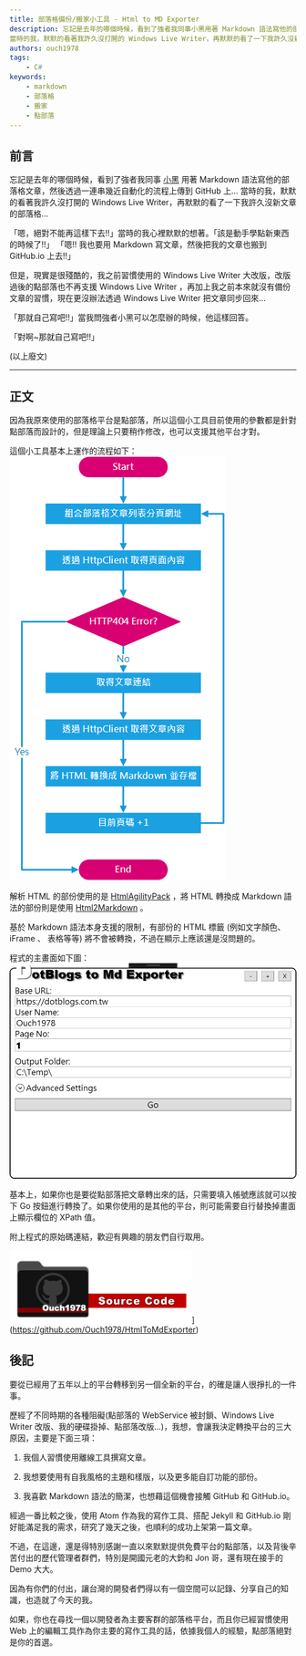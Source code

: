 ```yaml
---
title: 部落格備份/搬家小工具 - Html to MD Exporter
description: 忘記是去年的哪個時候，看到了強者我同事小黑用著 Markdown 語法寫他的部落格文章，然後透過一連串幾近自動化的流程上傳到 GitHub 上...
當時的我，默默的看著我許久沒打開的 Windows Live Writer，再默默的看了一下我許久沒新文章的部落格...
authors: ouch1978
tags: 
    - C#
keywords: 
    - markdown
    - 部落格
    - 搬家
    - 點部落
---
```


## 前言

[blackie1019]: https://github.com/blackie1019 "Blackie - 強者我同事"

忘記是去年的哪個時候，看到了強者我同事 [小黑][blackie1019] 用著 Markdown 語法寫他的部落格文章，然後透過一連串幾近自動化的流程上傳到 GitHub 上...
當時的我，默默的看著我許久沒打開的 Windows Live Writer，再默默的看了一下我許久沒新文章的部落格...

<!--truncate-->

「嗯，絕對不能再這樣下去!!」當時的我心裡默默的想著。「該是動手學點新東西的時候了!!」
「嗯!! 我也要用 Markdown 寫文章，然後把我的文章也搬到 GitHub.io 上去!!」

但是，現實是很殘酷的，我之前習慣使用的 Windows Live Writer 大改版，改版過後的點部落也不再支援 Windows Live Writer ，再加上我之前本來就沒有備份文章的習慣，現在更沒辦法透過 Windows Live Writer 把文章同步回來...

「那就自己寫吧!!」當我問強者小黑可以怎麼辦的時候，他這樣回答。

「對啊~那就自己寫吧!!」

(以上廢文)

---

## 正文

因為我原來使用的部落格平台是點部落，所以這個小工具目前使用的參數都是針對點部落而設計的，但是理論上只要稍作修改，也可以支援其他平台才對。

這個小工具基本上運作的流程如下：
![HtmlToMdExporter 運作流程](01-flow-of-htm-to-md-exporter.png "HtmlToMdExporter 運作流程")

[htmlagilitypack]: https://www.nuget.org/packages/HtmlAgilityPack/ "HtmlAgilityPack"
[html2markdown]: https://www.nuget.org/packages/Html2Markdown/ "Html2Markdown"

解析 HTML 的部份使用的是 [HtmlAgilityPack][htmlagilitypack] ，將 HTML 轉換成 Markdown 語法的部份則是使用 [Html2Markdown][html2markdown] 。

基於 Markdown 語法本身支援的限制，有部份的 HTML 標籤 (例如文字顏色、 iFrame 、 表格等等) 將不會被轉換，不過在顯示上應該還是沒問題的。

程式的主畫面如下圖：
![HtmlToMdExporter 主畫面](02-main-window-of-html-to-md-exporter.png "HtmlToMdExporter 主畫面")

基本上，如果你也是要從點部落把文章轉出來的話，只需要填入帳號應該就可以按下 Go 按鈕進行轉換了。如果你使用的是其他的平台，則可能需要自行替換掉畫面上顯示欄位的 XPath 值。

附上程式的原始碼連結，歡迎有興趣的朋友們自行取用。

![HtmlToMdExporter](/img/source-code.png)](https://github.com/Ouch1978/HtmlToMdExporter)

## 後記

要從已經用了五年以上的平台轉移到另一個全新的平台，的確是讓人很掙扎的一件事。

歷經了不同時期的各種阻礙(點部落的 WebService 被封鎖、Windows Live Writer 改版、我的硬碟掛掉、點部落改版...)，我想，會讓我決定轉換平台的三大原因，主要是下面三項：

1. 我個人習慣使用離線工具撰寫文章。

2. 我想要使用有自我風格的主題和樣版，以及更多能自訂功能的部份。

3. 我喜歡 Markdown 語法的簡潔，也想藉這個機會接觸 GitHub 和 GitHub.io。

經過一番比較之後，使用 Atom 作為我的寫作工具、搭配 Jekyll 和 GitHub.io 剛好能滿足我的需求，研究了幾天之後，也順利的成功上架第一篇文章。

不過，在這邊，還是得特別感謝一直以來默默提供免費平台的點部落，以及背後辛苦付出的歷代管理者群們，特別是開國元老的大鈞和 Jon 哥，還有現在接手的 Demo 大大。

因為有你們的付出，讓台灣的開發者們得以有一個空間可以記錄、分享自己的知識，也造就了今天的我。

如果，你也在尋找一個以開發者為主要客群的部落格平台，而且你已經習慣使用 Web 上的編輯工具作為你主要的寫作工具的話，依據我個人的經驗，點部落絕對是你的首選。
